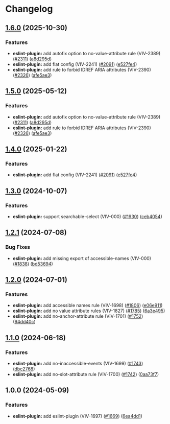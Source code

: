 # Changelog

## [1.6.0](https://github.com/jhajduk-vonage/vivid-3/compare/eslint-plugin-v1.5.0...eslint-plugin-v1.6.0) (2025-10-30)


### Features

* **eslint-plugin:** add autofix option to no-value-attribute rule (VIV-2389) ([#2311](https://github.com/jhajduk-vonage/vivid-3/issues/2311)) ([a8d295d](https://github.com/jhajduk-vonage/vivid-3/commit/a8d295d73a5444147b4c01c40788accd50c21397))
* **eslint-plugin:** add flat config (VIV-2241) ([#2091](https://github.com/jhajduk-vonage/vivid-3/issues/2091)) ([e527fe4](https://github.com/jhajduk-vonage/vivid-3/commit/e527fe44dba407b43f6ae6c2ab1eb40a026a26a7))
* **eslint-plugin:** add rule to forbid IDREF ARIA attributes (VIV-2390) ([#2326](https://github.com/jhajduk-vonage/vivid-3/issues/2326)) ([afe5ae3](https://github.com/jhajduk-vonage/vivid-3/commit/afe5ae35894ee7d447eeb1b0f4b89dac35771f8f))

## [1.5.0](https://github.com/Vonage/vivid-3/compare/eslint-plugin-v1.4.0...eslint-plugin-v1.5.0) (2025-05-12)


### Features

* **eslint-plugin:** add autofix option to no-value-attribute rule (VIV-2389) ([#2311](https://github.com/Vonage/vivid-3/issues/2311)) ([a8d295d](https://github.com/Vonage/vivid-3/commit/a8d295d73a5444147b4c01c40788accd50c21397))
* **eslint-plugin:** add rule to forbid IDREF ARIA attributes (VIV-2390) ([#2326](https://github.com/Vonage/vivid-3/issues/2326)) ([afe5ae3](https://github.com/Vonage/vivid-3/commit/afe5ae35894ee7d447eeb1b0f4b89dac35771f8f))

## [1.4.0](https://github.com/Vonage/vivid-3/compare/eslint-plugin-v1.3.0...eslint-plugin-v1.4.0) (2025-01-22)


### Features

* **eslint-plugin:** add flat config (VIV-2241) ([#2091](https://github.com/Vonage/vivid-3/issues/2091)) ([e527fe4](https://github.com/Vonage/vivid-3/commit/e527fe44dba407b43f6ae6c2ab1eb40a026a26a7))

## [1.3.0](https://github.com/Vonage/vivid-3/compare/eslint-plugin-v1.2.1...eslint-plugin-v1.3.0) (2024-10-07)


### Features

* **eslint-plugin:** support searchable-select (VIV-000) ([#1930](https://github.com/Vonage/vivid-3/issues/1930)) ([ceb4054](https://github.com/Vonage/vivid-3/commit/ceb405443c00b977d6112ea1328f02aadba4f7d4))

## [1.2.1](https://github.com/Vonage/vivid-3/compare/eslint-plugin-v1.2.0...eslint-plugin-v1.2.1) (2024-07-08)


### Bug Fixes

* **eslint-plugin:** add missing export of accessible-names (VIV-000) ([#1838](https://github.com/Vonage/vivid-3/issues/1838)) ([bd53694](https://github.com/Vonage/vivid-3/commit/bd5369414f5ae657b5e87118bb10d0622a6a8450))

## [1.2.0](https://github.com/Vonage/vivid-3/compare/eslint-plugin-v1.1.0...eslint-plugin-v1.2.0) (2024-07-01)


### Features

* **eslint-plugin:** add accessible names rule (VIV-1698) ([#1806](https://github.com/Vonage/vivid-3/issues/1806)) ([e06e911](https://github.com/Vonage/vivid-3/commit/e06e911bbad87ef9e6d69b7b03f6859086566e16))
* **eslint-plugin:** add no value attribute rules (VIV-1827) ([#1785](https://github.com/Vonage/vivid-3/issues/1785)) ([6a3e495](https://github.com/Vonage/vivid-3/commit/6a3e495896c91a079c1f524bea258a7d6fc12ec1))
* **eslint-plugin:** add no-anchor-attribute rule (VIV-1701) ([#1752](https://github.com/Vonage/vivid-3/issues/1752)) ([94dd40c](https://github.com/Vonage/vivid-3/commit/94dd40c741b919eae34d04c6dd06a40c7b6b49fc))

## [1.1.0](https://github.com/Vonage/vivid-3/compare/eslint-plugin-v1.0.0...eslint-plugin-v1.1.0) (2024-06-18)


### Features

* **eslint-plugin:** add no-inaccessible-events (VIV-1699) ([#1743](https://github.com/Vonage/vivid-3/issues/1743)) ([dbc2768](https://github.com/Vonage/vivid-3/commit/dbc27689ad73b7c53e20f163898caa76ff82ca9e))
* **eslint-plugin:** add no-slot-attribute rule (VIV-1700) ([#1742](https://github.com/Vonage/vivid-3/issues/1742)) ([0aa73f7](https://github.com/Vonage/vivid-3/commit/0aa73f7ca5f90814e61e225a78fd069dfe335173))

## 1.0.0 (2024-05-09)


### Features

* **eslint-plugin:** add eslint-plugin (VIV-1697) ([#1669](https://github.com/Vonage/vivid-3/issues/1669)) ([6ea4dd1](https://github.com/Vonage/vivid-3/commit/6ea4dd1e1a85435e9471b725a8d1fbd83dc01a0a))
